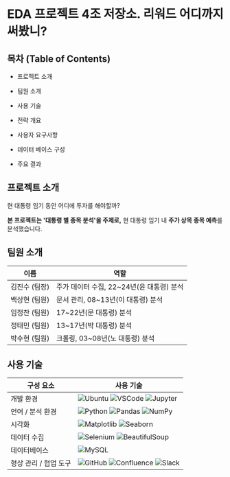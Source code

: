 
# EDA 프로젝트 4조 저장소. 리워드 어디까지 써봤니?

## 목차 (Table of Contents)

- 프로젝트 소개

- 팀원 소개

- 사용 기술

- 전략 개요

- 사용자 요구사항

- 데이터 베이스 구성

- 주요 결과



## 프로젝트 소개

현 대통령 임기 동안 어디에 투자를 해야할까?

**본 프로젝트는 '대통령 별 종목 분석'을 주제로,** 현 대통령 임기 내 **주가 상목 종목 예측**를 분석했습니다.


## 팀원 소개

| 이름       | 역할                                                         |
|------------|--------------------------------------------------------------|
| 김진수 (팀장) | 주가 데이터 수집, 22~24년(윤 대통령) 분석     |
| 백상현 (팀원) | 문서 관리, 08~13년(이 대통령) 분석           |
| 임정찬 (팀원) | 17~22년(문 대통령) 분석     |
| 정태민 (팀원) | 13~17년(박 대통령) 분석     |
| 박수현 (팀원) | 크롤링, 03~08년(노 대통령) 분석     |


## 사용 기술

| 구성 요소              | 사용 기술                                                                                                                                                  |
|-----------------------|-------------------------------------------------------------------------------------------------------------------------------------------------------------|
| 개발 환경             | ![Ubuntu](https://img.shields.io/badge/Ubuntu-E95420?style=flat&logo=ubuntu&logoColor=white) ![VSCode](https://img.shields.io/badge/VSCode-007ACC?style=flat&logo=visualstudiocode&logoColor=white) ![Jupyter](https://img.shields.io/badge/Jupyter-F37626?style=flat&logo=jupyter&logoColor=white) |
| 언어 / 분석 환경      | ![Python](https://img.shields.io/badge/Python-3776AB?style=flat&logo=python&logoColor=white) ![Pandas](https://img.shields.io/badge/Pandas-150458?style=flat&logo=pandas&logoColor=white) ![NumPy](https://img.shields.io/badge/NumPy-013243?style=flat&logo=numpy&logoColor=white) |
| 시각화                | ![Matplotlib](https://img.shields.io/badge/Matplotlib-11557C?style=flat&logo=matplotlib&logoColor=white) ![Seaborn](https://img.shields.io/badge/Seaborn-1D2951?style=flat&logo=python&logoColor=white) |
| 데이터 수집           | ![Selenium](https://img.shields.io/badge/Selenium-43B02A?style=flat&logo=selenium&logoColor=white) ![BeautifulSoup](https://img.shields.io/badge/BeautifulSoup-4B79A1?style=flat&logo=beautifulsoup&logoColor=white) |
| 데이터베이스          | ![MySQL](https://img.shields.io/badge/MySQL-4479A1?style=flat&logo=mysql&logoColor=white) |
| 형상 관리 / 협업 도구 | ![GitHub](https://img.shields.io/badge/GitHub-181717?style=flat&logo=github&logoColor=white) ![Confluence](https://img.shields.io/badge/Confluence-172B4D?style=flat&logo=confluence&logoColor=white) ![Slack](https://img.shields.io/badge/Slack-4A154B?style=flat&logo=slack&logoColor=white) |
